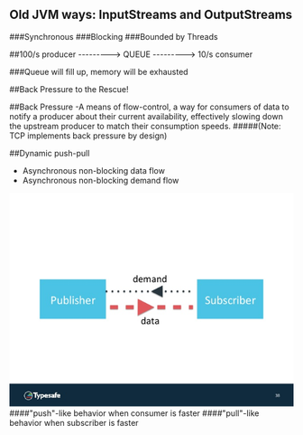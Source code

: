 
## Old JVM ways: InputStreams and OutputStreams
###Synchronous
###Blocking
###Bounded by Threads



##100/s producer  --------->  QUEUE --------->  10/s consumer

###Queue will fill up, memory will be exhausted




##Back Pressure to the Rescue!




##Back Pressure
-A means of flow-control, a way for consumers of data to notify a producer about their current availability, effectively slowing down the upstream producer to match their consumption speeds.
#####(Note: TCP implements back pressure by design)



##Dynamic push-pull
- Asynchronous non-blocking data flow
- Asynchronous non-blocking demand flow

![backpress](images/publisher-demand.jpg)
####"push"-like behavior when consumer is faster
####"pull"-like behavior when subscriber is faster


